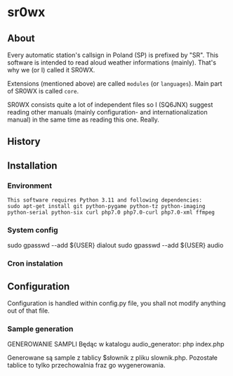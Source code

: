 # sr0wx
## About
Every automatic station's callsign in Poland (SP) is prefixed by "SR".
This software is intended to read aloud weather informations (mainly).
That's why we (or I) called it SR0WX.

Extensions (mentioned above) are called ``modules`` (or ``languages``).
Main part of SR0WX is called ``core``.

SR0WX consists quite a lot of independent files so I (SQ6JNX) suggest
reading other manuals (mainly configuration- and internationalization
manual) in the same time as reading this one. Really.

## History

## Installation
### Environment
    This software requires Python 3.11 and following dependencies:
    sudo apt-get install git python-pygame python-tz python-imaging python-serial python-six curl php7.0 php7.0-curl php7.0-xml ffmpeg

### System config
sudo gpasswd --add ${USER} dialout
sudo gpasswd --add ${USER} audio 

### Cron instalation

## Configuration
Configuration is handled within config.py file, you shall not modify anything out of that file.

### Sample generation
GENEROWANIE SAMPLI
Będąc w katalogu audio_generator:
  php index.php

Generowane są sample z tablicy $słownik z pliku slownik.php.
Pozostałe tablice to tylko przechowalnia fraz go wygenerowania.

